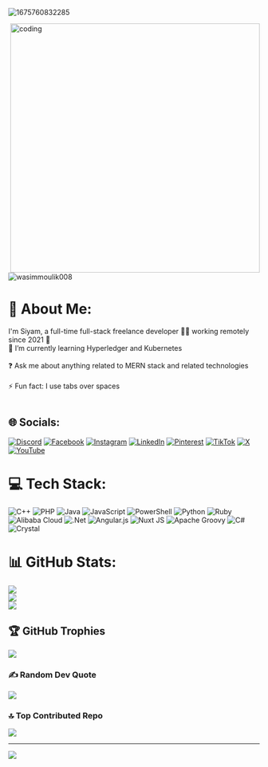 ![1675760832285](https://user-images.githubusercontent.com/79738922/217200618-d42f4040-d13e-4b5a-8f79-e828d6fc8f1e.png)
 
<img align="right" alt="coding" width="500" src="https://media0.giphy.com/media/3og0ILLVvPp8d64Jd6/giphy.gif?cid=6c09b952r45hh8qbpqvibly66ayewkunzvbu10hm8gy6nipz&ep=v1_internal_gif_by_id&rid=giphy.gif&ct=g">

<p align="left"> <img src="https://komarev.com/ghpvc/?username=wasimmoulik008&label=Profile%20views&color=0e75b6&style=flat" alt="wasimmoulik008" /> </p>

# 💫 About Me:
I'm Siyam, a full-time full-stack freelance developer 👨‍💻 working remotely since 2021 🚀<br>🌱 I’m currently learning Hyperledger and Kubernetes<br><br>❓ Ask me about anything related to MERN stack and related technologies<br><br>⚡ Fun fact: I use tabs over spaces<br><br>


## 🌐 Socials:
[![Discord](https://img.shields.io/badge/Discord-%237289DA.svg?logo=discord&logoColor=white)](https://discord.gg/vgugyhuj) [![Facebook](https://img.shields.io/badge/Facebook-%231877F2.svg?logo=Facebook&logoColor=white)](https://facebook.com/https://www.facebook.com/Siyam6252) [![Instagram](https://img.shields.io/badge/Instagram-%23E4405F.svg?logo=Instagram&logoColor=white)](https://instagram.com/https://www.instagram.com/sm.siam76/?__pwa=1) [![LinkedIn](https://img.shields.io/badge/LinkedIn-%230077B5.svg?logo=linkedin&logoColor=white)](https://linkedin.com/in/vgbjgvk) [![Pinterest](https://img.shields.io/badge/Pinterest-%23E60023.svg?logo=Pinterest&logoColor=white)](https://pinterest.com/dfrytyrf) [![TikTok](https://img.shields.io/badge/TikTok-%23000000.svg?logo=TikTok&logoColor=white)](https://tiktok.com/@https://www.tiktok.com/@animation_official_1) [![X](https://img.shields.io/badge/X-black.svg?logo=X&logoColor=white)](https://x.com/hbvikvhjkb) [![YouTube](https://img.shields.io/badge/YouTube-%23FF0000.svg?logo=YouTube&logoColor=white)](https://youtube.com/@https://www.youtube.com/@Animation_Official_1) 

# 💻 Tech Stack:
![C++](https://img.shields.io/badge/c++-%2300599C.svg?style=plastic&logo=c%2B%2B&logoColor=white) ![PHP](https://img.shields.io/badge/php-%23777BB4.svg?style=plastic&logo=php&logoColor=white) ![Java](https://img.shields.io/badge/java-%23ED8B00.svg?style=plastic&logo=openjdk&logoColor=white) ![JavaScript](https://img.shields.io/badge/javascript-%23323330.svg?style=plastic&logo=javascript&logoColor=%23F7DF1E) ![PowerShell](https://img.shields.io/badge/PowerShell-%235391FE.svg?style=plastic&logo=powershell&logoColor=white) ![Python](https://img.shields.io/badge/python-3670A0?style=plastic&logo=python&logoColor=ffdd54) ![Ruby](https://img.shields.io/badge/ruby-%23CC342D.svg?style=plastic&logo=ruby&logoColor=white) ![Alibaba Cloud](https://img.shields.io/badge/AlibabaCloud-%23FF6701.svg?style=plastic&logo=alibabacloud&logoColor=white) ![.Net](https://img.shields.io/badge/.NET-5C2D91?style=plastic&logo=.net&logoColor=white) ![Angular.js](https://img.shields.io/badge/angular.js-%23E23237.svg?style=plastic&logo=angularjs&logoColor=white) ![Nuxt JS](https://img.shields.io/badge/Nuxt-002E3B?style=plastic&logo=nuxt.js&logoColor=#00DC82) ![Apache Groovy](https://img.shields.io/badge/Apache%20Groovy-4298B8.svg?style=plastic&logo=Apache+Groovy&logoColor=white) ![C#](https://img.shields.io/badge/c%23-%23239120.svg?style=plastic&logo=csharp&logoColor=white) ![Crystal](https://img.shields.io/badge/crystal-%23000000.svg?style=plastic&logo=crystal&logoColor=white)
# 📊 GitHub Stats:
![](https://github-readme-stats.vercel.app/api?username=siyam-404&theme=blue_navy&hide_border=false&include_all_commits=false&count_private=false)<br/>
![](https://github-readme-streak-stats.herokuapp.com/?user=siyam-404&theme=blue_navy&hide_border=false)<br/>
![](https://github-readme-stats.vercel.app/api/top-langs/?username=siyam-404&theme=blue_navy&hide_border=false&include_all_commits=false&count_private=false&layout=compact)

## 🏆 GitHub Trophies
![](https://github-profile-trophy.vercel.app/?username=siyam-404&theme=algolia&no-frame=true&no-bg=true&margin-w=4)

### ✍️ Random Dev Quote
![](https://quotes-github-readme.vercel.app/api?type=horizontal&theme=radical)

### 🔝 Top Contributed Repo
![](https://github-contributor-stats.vercel.app/api?username=siyam-404&limit=5&theme=dark&combine_all_yearly_contributions=true)

---
[![](https://visitcount.itsvg.in/api?id=siyam-404&icon=0&color=0)](https://visitcount.itsvg.in)

<!-- Proudly created with GPRM ( https://gprm.itsvg.in ) -->

